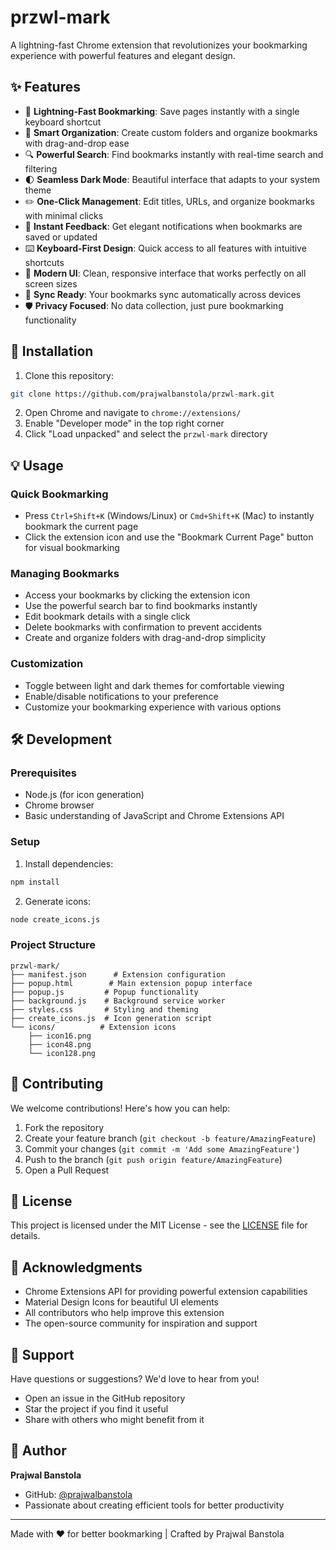 # przwl-mark

A lightning-fast Chrome extension that revolutionizes your bookmarking experience with powerful features and elegant design.

## ✨ Features

- 🚀 **Lightning-Fast Bookmarking**: Save pages instantly with a single keyboard shortcut
- 📁 **Smart Organization**: Create custom folders and organize bookmarks with drag-and-drop ease
- 🔍 **Powerful Search**: Find bookmarks instantly with real-time search and filtering
- 🌓 **Seamless Dark Mode**: Beautiful interface that adapts to your system theme
- ✏️ **One-Click Management**: Edit titles, URLs, and organize bookmarks with minimal clicks
- 🔔 **Instant Feedback**: Get elegant notifications when bookmarks are saved or updated
- ⌨️ **Keyboard-First Design**: Quick access to all features with intuitive shortcuts
- 🎨 **Modern UI**: Clean, responsive interface that works perfectly on all screen sizes
- 🔄 **Sync Ready**: Your bookmarks sync automatically across devices
- 🛡️ **Privacy Focused**: No data collection, just pure bookmarking functionality

## 🚀 Installation

1. Clone this repository:
```bash
git clone https://github.com/prajwalbanstola/przwl-mark.git
```

2. Open Chrome and navigate to `chrome://extensions/`
3. Enable "Developer mode" in the top right corner
4. Click "Load unpacked" and select the `przwl-mark` directory

## 💡 Usage

### Quick Bookmarking
- Press `Ctrl+Shift+K` (Windows/Linux) or `Cmd+Shift+K` (Mac) to instantly bookmark the current page
- Click the extension icon and use the "Bookmark Current Page" button for visual bookmarking

### Managing Bookmarks
- Access your bookmarks by clicking the extension icon
- Use the powerful search bar to find bookmarks instantly
- Edit bookmark details with a single click
- Delete bookmarks with confirmation to prevent accidents
- Create and organize folders with drag-and-drop simplicity

### Customization
- Toggle between light and dark themes for comfortable viewing
- Enable/disable notifications to your preference
- Customize your bookmarking experience with various options

## 🛠️ Development

### Prerequisites
- Node.js (for icon generation)
- Chrome browser
- Basic understanding of JavaScript and Chrome Extensions API

### Setup
1. Install dependencies:
```bash
npm install
```

2. Generate icons:
```bash
node create_icons.js
```

### Project Structure
```
przwl-mark/
├── manifest.json      # Extension configuration
├── popup.html        # Main extension popup interface
├── popup.js         # Popup functionality
├── background.js    # Background service worker
├── styles.css       # Styling and theming
├── create_icons.js  # Icon generation script
└── icons/          # Extension icons
    ├── icon16.png
    ├── icon48.png
    └── icon128.png
```

## 🤝 Contributing

We welcome contributions! Here's how you can help:

1. Fork the repository
2. Create your feature branch (`git checkout -b feature/AmazingFeature`)
3. Commit your changes (`git commit -m 'Add some AmazingFeature'`)
4. Push to the branch (`git push origin feature/AmazingFeature`)
5. Open a Pull Request

## 📄 License

This project is licensed under the MIT License - see the [LICENSE](LICENSE) file for details.

## 🙏 Acknowledgments

- Chrome Extensions API for providing powerful extension capabilities
- Material Design Icons for beautiful UI elements
- All contributors who help improve this extension
- The open-source community for inspiration and support

## 💬 Support

Have questions or suggestions? We'd love to hear from you!
- Open an issue in the GitHub repository
- Star the project if you find it useful
- Share with others who might benefit from it

## 👤 Author

**Prajwal Banstola**
- GitHub: [@prajwalbanstola](https://github.com/prajwalbanstola)
- Passionate about creating efficient tools for better productivity

---

Made with ❤️ for better bookmarking | Crafted by Prajwal Banstola 
